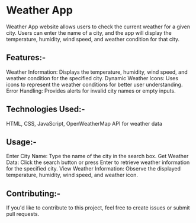 # Weather App
 Weather App website allows users to check the current weather for a given city.
 Users can enter the name of a city, and the app will display the temperature, humidity, wind speed, and weather condition for that city.
## Features:-
 Weather Information: Displays the temperature, humidity, wind speed, and weather condition for the specified city.
 Dynamic Weather Icons: Uses icons to represent the weather conditions for better user understanding.
 Error Handling: Provides alerts for invalid city names or empty inputs.
## Technologies Used:-
 HTML, CSS, JavaScript, OpenWeatherMap API for weather data
## Usage:-
 Enter City Name: Type the name of the city in the search box.
 Get Weather Data: Click the search button or press Enter to retrieve weather information for the specified city.
 View Weather Information: Observe the displayed temperature, humidity, wind speed, and weather icon.
## Contributing:-
 If you'd like to contribute to this project, feel free to create issues or submit pull requests.
